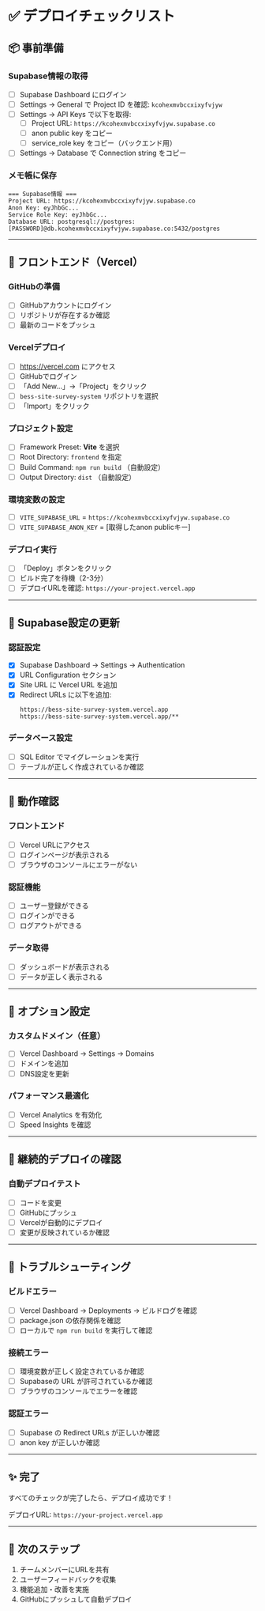 # ✅ デプロイチェックリスト

## 📦 事前準備

### Supabase情報の取得
- [ ] Supabase Dashboard にログイン
- [ ] Settings → General で Project ID を確認: `kcohexmvbccxixyfvjyw`
- [ ] Settings → API Keys で以下を取得:
  - [ ] Project URL: `https://kcohexmvbccxixyfvjyw.supabase.co`
  - [ ] anon public key をコピー
  - [ ] service_role key をコピー（バックエンド用）
- [ ] Settings → Database で Connection string をコピー

### メモ帳に保存
```
=== Supabase情報 ===
Project URL: https://kcohexmvbccxixyfvjyw.supabase.co
Anon Key: eyJhbGc...
Service Role Key: eyJhbGc...
Database URL: postgresql://postgres:[PASSWORD]@db.kcohexmvbccxixyfvjyw.supabase.co:5432/postgres
```

---

## 🚀 フロントエンド（Vercel）

### GitHubの準備
- [ ] GitHubアカウントにログイン
- [ ] リポジトリが存在するか確認
- [ ] 最新のコードをプッシュ

### Vercelデプロイ
- [ ] https://vercel.com にアクセス
- [ ] GitHubでログイン
- [ ] 「Add New...」→「Project」をクリック
- [ ] `bess-site-survey-system` リポジトリを選択
- [ ] 「Import」をクリック

### プロジェクト設定
- [ ] Framework Preset: **Vite** を選択
- [ ] Root Directory: `frontend` を指定
- [ ] Build Command: `npm run build` （自動設定）
- [ ] Output Directory: `dist` （自動設定）

### 環境変数の設定
- [ ] `VITE_SUPABASE_URL` = `https://kcohexmvbccxixyfvjyw.supabase.co`
- [ ] `VITE_SUPABASE_ANON_KEY` = [取得したanon publicキー]

### デプロイ実行
- [ ] 「Deploy」ボタンをクリック
- [ ] ビルド完了を待機（2-3分）
- [ ] デプロイURLを確認: `https://your-project.vercel.app`

---

## 🔧 Supabase設定の更新

### 認証設定
- [x] Supabase Dashboard → Settings → Authentication
- [x] URL Configuration セクション
- [x] Site URL に Vercel URL を追加
- [x] Redirect URLs に以下を追加:
  ```
  https://bess-site-survey-system.vercel.app
  https://bess-site-survey-system.vercel.app/**
  ```

### データベース設定
- [ ] SQL Editor でマイグレーションを実行
- [ ] テーブルが正しく作成されているか確認

---

## 🧪 動作確認

### フロントエンド
- [ ] Vercel URLにアクセス
- [ ] ログインページが表示される
- [ ] ブラウザのコンソールにエラーがない

### 認証機能
- [ ] ユーザー登録ができる
- [ ] ログインができる
- [ ] ログアウトができる

### データ取得
- [ ] ダッシュボードが表示される
- [ ] データが正しく表示される

---

## 📱 オプション設定

### カスタムドメイン（任意）
- [ ] Vercel Dashboard → Settings → Domains
- [ ] ドメインを追加
- [ ] DNS設定を更新

### パフォーマンス最適化
- [ ] Vercel Analytics を有効化
- [ ] Speed Insights を確認

---

## 🔄 継続的デプロイの確認

### 自動デプロイテスト
- [ ] コードを変更
- [ ] GitHubにプッシュ
- [ ] Vercelが自動的にデプロイ
- [ ] 変更が反映されているか確認

---

## 🐛 トラブルシューティング

### ビルドエラー
- [ ] Vercel Dashboard → Deployments → ビルドログを確認
- [ ] package.json の依存関係を確認
- [ ] ローカルで `npm run build` を実行して確認

### 接続エラー
- [ ] 環境変数が正しく設定されているか確認
- [ ] Supabaseの URL が許可されているか確認
- [ ] ブラウザのコンソールでエラーを確認

### 認証エラー
- [ ] Supabase の Redirect URLs が正しいか確認
- [ ] anon key が正しいか確認

---

## ✨ 完了

すべてのチェックが完了したら、デプロイ成功です！

デプロイURL: `https://your-project.vercel.app`

---

## 📝 次のステップ

1. チームメンバーにURLを共有
2. ユーザーフィードバックを収集
3. 機能追加・改善を実施
4. GitHubにプッシュして自動デプロイ

